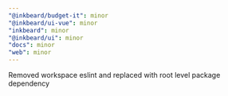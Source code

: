 ```yaml
---
"@inkbeard/budget-it": minor
"@inkbeard/ui-vue": minor
"inkbeard": minor
"@inkbeard/ui": minor
"docs": minor
"web": minor
---
```


Removed workspace eslint and replaced with root level package dependency
